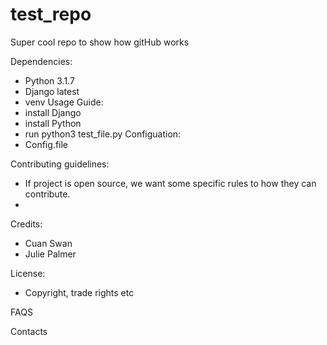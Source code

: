 # test_repo
Super cool repo to show how gitHub works

Dependencies:
 - Python 3.1.7
 - Django latest
 - venv
Usage Guide:
- install Django
- install Python
- run python3 test_file.py
Configuation:
- Config.file

Contributing guidelines:
- If project is open source, we want some specific rules to how they can contribute.
- 
Credits:
- Cuan Swan
- Julie Palmer

License:
- Copyright, trade rights etc

FAQS

Contacts 
